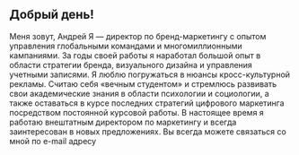 ## Добрый день!
Меня зовут, Андрей
Я — директор по бренд-маркетингу с опытом управления глобальными командами и многомиллионными кампаниями. За годы своей работы я наработал большой опыт в области стратегии бренда, визуального дизайна и управления учетными записями.
Я люблю погружаться в нюансы кросс-культурной рекламы. Считаю себя «вечным студентом» и стремлюсь развивать свои академические знания в области психологии и социологии, а также оставаться в курсе последних стратегий цифрового маркетинга посредством постоянной курсовой работы. 
В настоящее время я работаю внештатным директором по маркетингу и всегда заинтересован в новых предложениях. Вы всегда можете связаться со мной по e-mail адресу 
